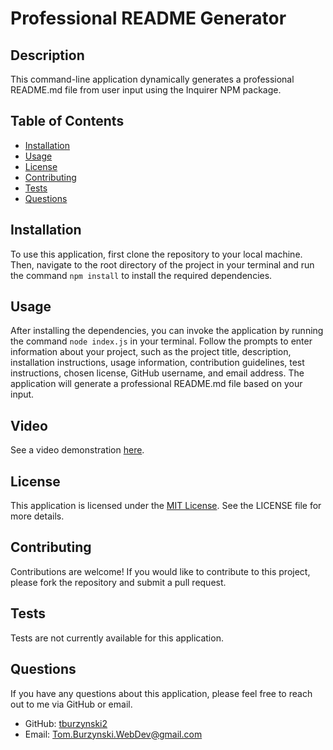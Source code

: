 # Professional README Generator

## Description

This command-line application dynamically generates a professional README.md file from user input using the Inquirer NPM package.

## Table of Contents

- [Installation](#installation)
- [Usage](#usage)
- [License](#license)
- [Contributing](#contributing)
- [Tests](#tests)
- [Questions](#questions)

## Installation

To use this application, first clone the repository to your local machine. Then, navigate to the root directory of the project in your terminal and run the command `npm install` to install the required dependencies.

## Usage

After installing the dependencies, you can invoke the application by running the command `node index.js` in your terminal. Follow the prompts to enter information about your project, such as the project title, description, installation instructions, usage information, contribution guidelines, test instructions, chosen license, GitHub username, and email address. The application will generate a professional README.md file based on your input.

## Video

See a video demonstration [here](https://drive.google.com/file/d/1ly6LPLVLc5FBewT4xuQnID9oloMIBniS/view?usp=sharing).

## License

This application is licensed under the [MIT License](https://opensource.org/licenses/MIT). See the LICENSE file for more details.

## Contributing

Contributions are welcome! If you would like to contribute to this project, please fork the repository and submit a pull request.

## Tests

Tests are not currently available for this application.

## Questions

If you have any questions about this application, please feel free to reach out to me via GitHub or email.

- GitHub: [tburzynski2](https://github.com/tburzynski2)
- Email: Tom.Burzynski.WebDev@gmail.com
